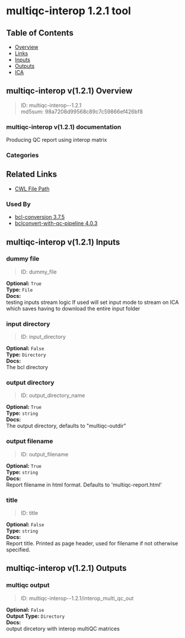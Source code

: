
multiqc-interop 1.2.1 tool
==========================

## Table of Contents
  
- [Overview](#multiqc-interop-v121-overview)  
- [Links](#related-links)  
- [Inputs](#multiqc-interop-v121-inputs)  
- [Outputs](#multiqc-interop-v121-outputs)  
- [ICA](#ica)  


## multiqc-interop v(1.2.1) Overview



  
> ID: multiqc-interop--1.2.1  
> md5sum: 98a7208d99568c89c7c59866ef426bf8

### multiqc-interop v(1.2.1) documentation
  
Producing QC report using interop matrix

### Categories
  


## Related Links
  
- [CWL File Path](../../../../../../tools/multiqc-interop/1.2.1/multiqc-interop__1.2.1.cwl)  


### Used By
  
- [bcl-conversion 3.7.5](../../../workflows/bcl-conversion/3.7.5/bcl-conversion__3.7.5.md)  
- [bclconvert-with-qc-pipeline 4.0.3](../../../workflows/bclconvert-with-qc-pipeline/4.0.3/bclconvert-with-qc-pipeline__4.0.3.md)  

  


## multiqc-interop v(1.2.1) Inputs

### dummy file



  
> ID: dummy_file
  
**Optional:** `True`  
**Type:** `File`  
**Docs:**  
testing inputs stream logic
If used will set input mode to stream on ICA which
saves having to download the entire input folder


### input directory



  
> ID: input_directory
  
**Optional:** `False`  
**Type:** `Directory`  
**Docs:**  
The bcl directory


### output directory



  
> ID: output_directory_name
  
**Optional:** `True`  
**Type:** `string`  
**Docs:**  
The output directory, defaults to "multiqc-outdir"


### output filename



  
> ID: output_filename
  
**Optional:** `True`  
**Type:** `string`  
**Docs:**  
Report filename in html format.
Defaults to 'multiqc-report.html'


### title



  
> ID: title
  
**Optional:** `False`  
**Type:** `string`  
**Docs:**  
Report title.
Printed as page header, used for filename if not otherwise specified.

  


## multiqc-interop v(1.2.1) Outputs

### multiqc output



  
> ID: multiqc-interop--1.2.1/interop_multi_qc_out  

  
**Optional:** `False`  
**Output Type:** `Directory`  
**Docs:**  
output dircetory with interop multiQC matrices
  

  

